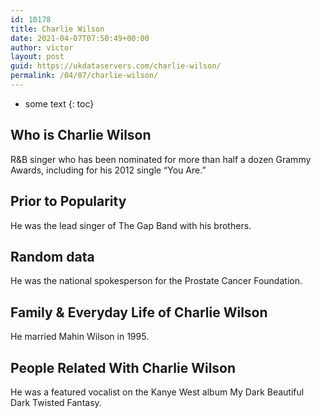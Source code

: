 ```yaml
---
id: 10178
title: Charlie Wilson
date: 2021-04-07T07:50:49+00:00
author: victor
layout: post
guid: https://ukdataservers.com/charlie-wilson/
permalink: /04/07/charlie-wilson/
---
```


* some text
{: toc}


## Who is Charlie Wilson



R&B singer who has been nominated for more than half a dozen Grammy Awards, including for his 2012 single &#8220;You Are.&#8221;

                
                
                
## Prior to Popularity



He was the lead singer of The Gap Band with his brothers.

                
                
                
## Random data



He was the national spokesperson for the Prostate Cancer Foundation.

                
                
                
## Family & Everyday Life of Charlie Wilson



He married Mahin Wilson in 1995.

                
                
                
## People Related With Charlie Wilson



He was a featured vocalist on the Kanye West album My Dark Beautiful Dark Twisted Fantasy.

                
              
            
          
          
          